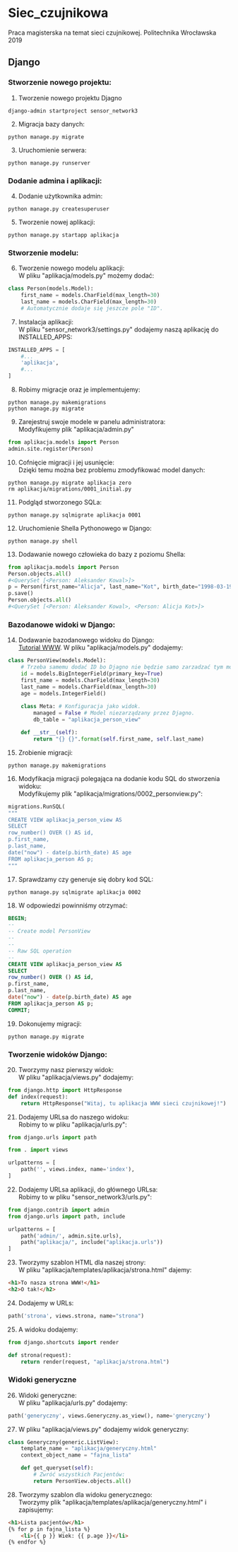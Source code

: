 # Siec_czujnikowa
Praca magisterska na temat sieci czujnikowej. Politechnika Wrocławska 2019

## Django

### Stworzenie nowego projektu:

1. Tworzenie nowego projektu Djagno
```
django-admin startproject sensor_network3
```

2. Migracja bazy danych:
```
python manage.py migrate
```

3. Uruchomienie serwera:
```
python manage.py runserver
```
### Dodanie admina i aplikacji:

4. Dodanie użytkownika admin:
```
python manage.py createsuperuser
```

5. Tworzenie nowej aplikacji:
```
python manage.py startapp aplikacja
```

### Stworzenie modelu:

6. Tworzenie nowego modelu aplikacji:  
W pliku "aplikacja/models.py" możemy dodać:
``` Python
class Person(models.Model):
    first_name = models.CharField(max_length=30)
    last_name = models.CharField(max_length=30)
    # Automatycznie dodaje się jeszcze pole "ID".
```

7. Instalacja aplikacji:  
W pliku "sensor_network3/settings.py" dodajemy naszą aplikację do INSTALLED_APPS:
``` Python
INSTALLED_APPS = [
    #...
    'aplikacja',
    #...
]
```

8. Robimy migracje oraz je implementujemy:
```
python manage.py makemigrations
python manage.py migrate
```

9. Zarejestruj swoje modele w panelu administratora:  
Modyfikujemy plik "aplikacja/admin.py"
``` Python
from aplikacja.models import Person
admin.site.register(Person)
```

10. Cofnięcie migracji i jej usunięcie:  
Dzięki temu można bez problemu zmodyfikować model danych:
```
python manage.py migrate aplikacja zero
rm aplikacja/migrations/0001_initial.py
```

11. Podgląd stworzonego SQLa:
```
python manage.py sqlmigrate aplikacja 0001
```

12. Uruchomienie Shella Pythonowego w Django:
```
python manage.py shell
```

13. Dodawanie nowego człowieka do bazy z poziomu Shella:
``` Python
from aplikacja.models import Person
Person.objects.all()                                     
#<QuerySet [<Person: Aleksander Kowal>]>
p = Person(first_name="Alicja", last_name="Kot", birth_date="1998-03-19")
p.save()
Person.objects.all()
#<QuerySet [<Person: Aleksander Kowal>, <Person: Alicja Kot>]>
```

### Bazodanowe widoki w Django:

14. Dodawanie bazodanowego widoku do Django:  
[Tutorial WWW](https://resources.rescale.com/using-database-views-in-django-orm/). W pliku "aplikacja/models.py" dodajemy:
``` Python
class PersonView(models.Model):
    # Trzeba samemu dodać ID bo Djagno nie będzie samo zarzadzać tym modelem:
    id = models.BigIntegerField(primary_key=True)
    first_name = models.CharField(max_length=30)
    last_name = models.CharField(max_length=30)
    age = models.IntegerField()
    
    class Meta: # Konfiguracja jako widok.
        managed = False # Model niezarządzany przez Djagno.
        db_table = "aplikacja_person_view"

    def __str__(self):
        return "{} {}".format(self.first_name, self.last_name)
```

15. Zrobienie migracji:
```
python manage.py makemigrations
```

16. Modyfikacja migracji polegająca na dodanie kodu SQL do stworzenia widoku:  
Modyfikujemy plik "aplikacja/migrations/0002_personview.py":
``` Python
migrations.RunSQL(
"""
CREATE VIEW aplikacja_person_view AS
SELECT
row_number() OVER () AS id,
p.first_name,
p.last_name,
date("now") - date(p.birth_date) AS age
FROM aplikacja_person AS p;
"""
```

17. Sprawdzamy czy generuje się dobry kod SQL:
```
python manage.py sqlmigrate aplikacja 0002
```

18. W odpowiedzi powinniśmy otrzymać:
``` SQL
BEGIN;
--
-- Create model PersonView
--
--
-- Raw SQL operation
--
CREATE VIEW aplikacja_person_view AS
SELECT
row_number() OVER () AS id,
p.first_name,
p.last_name,
date("now") - date(p.birth_date) AS age
FROM aplikacja_person AS p;
COMMIT;
```

19. Dokonujemy migracji:
```
python manage.py migrate
```

### Tworzenie widoków Django:

20. Tworzymy nasz pierwszy widok:  
W pliku "aplikacja/views.py" dodajemy:
``` Python
from django.http import HttpResponse
def index(request):
    return HttpResponse("Witaj, tu aplikacja WWW sieci czujnikowej!")
```

21. Dodajemy URLsa do naszego widoku:  
Robimy to w pliku "aplikacja/urls.py":
``` Python
from django.urls import path

from . import views

urlpatterns = [
    path('', views.index, name='index'),
]
```

22. Dodajemy URLsa aplikacji, do głównego URLsa:  
Robimy to w pliku "sensor_network3/urls.py":
``` Python
from django.contrib import admin
from django.urls import path, include

urlpatterns = [
    path('admin/', admin.site.urls),
    path("aplikacja/", include("aplikacja.urls"))
]
```

23. Tworzymy szablon HTML dla naszej strony:  
W pliku "aplikacja/templates/aplikacja/strona.html" dajemy:
``` HTML
<h1>To nasza strona WWW!</h1>
<h2>O tak!</h2>
```

24. Dodajemy w URLs:
``` Python
path('strona', views.strona, name="strona")
```

25. A widoku dodajemy:
``` Python
from django.shortcuts import render

def strona(request):
    return render(request, "aplikacja/strona.html")
```

### Widoki generyczne

26. Widoki generyczne:  
W pliku "aplikacja/urls.py" dodajemy:
``` Python
path('generyczny', views.Generyczny.as_view(), name='gneryczny')
```

27. W pliku "aplikacja/views.py" dodajemy widok generyczny:
``` Python
class Generyczny(generic.ListView):
    template_name = "aplikacja/generyczny.html"
    context_object_name = "fajna_lista"

    def get_queryset(self):
        # Zwróć wszystkich Pacjentów:
        return PersonView.objects.all()
```

28. Tworzymy szablon dla widoku generycznego:  
Tworzymy plik "aplikacja/templates/aplikacja/generyczny.html" i zapisujemy:
``` HTML
<h1>Lista pacjentów</h1>
{% for p in fajna_lista %}
    <li>{{ p }} Wiek: {{ p.age }}</li>
{% endfor %}
```